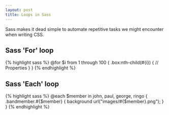 ```yaml
---
layout: post
title: Loops in Sass
---
```


Sass makes it dead simple to automate repetitive tasks we might encounter when writing CSS.

## Sass 'For' loop
{% highlight sass %}
@for $i from 1 through 100 {
  .box:nth-child(#{i}) {
    // Properties
  }
}
{% endhighlight %}

## Sass 'Each' loop
{% highlight sass %}
@each $member in john, paul, george, ringo {
  .bandmember.#{$member} {
    background url("images/#{$member}.png");
  }
}
{% endhighlight %}